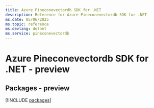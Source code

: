```yaml
---
title: Azure Pineconevectordb SDK for .NET
description: Reference for Azure Pineconevectordb SDK for .NET
ms.date: 05/06/2025
ms.topic: reference
ms.devlang: dotnet
ms.service: pineconevectordb
---
```

# Azure Pineconevectordb SDK for .NET - preview
## Packages - preview
[!INCLUDE [packages](pineconevectordb-index.md)]